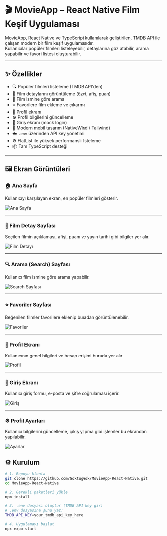 # 🎬 MovieApp – React Native Film Keşif Uygulaması

MovieApp, React Native ve TypeScript kullanılarak geliştirilen, TMDB API ile çalışan modern bir film keşif uygulamasıdır.  
Kullanıcılar popüler filmleri listeleyebilir, detaylarına göz atabilir, arama yapabilir ve favori listesi oluşturabilir.

---

## ✨ Özellikler

- 🔍 Popüler filmleri listeleme (TMDB API'den)
- 📄 Film detaylarını görüntüleme (özet, afiş, puan)
- 🔎 Film ismine göre arama
- ⭐ Favorilere film ekleme ve çıkarma
- 👤 Profil ekranı
- ⚙️ Profil bilgilerini güncelleme
- 🔐 Giriş ekranı (mock login)
- 🎨 Modern mobil tasarım (NativeWind / Tailwind)
- ☁️ `.env` üzerinden API key yönetimi
- ⚙️ FlatList ile yüksek performanslı listeleme
- 📦 Tam TypeScript desteği

---

## 🖼️ Ekran Görüntüleri

### 🏠 Ana Sayfa
Kullanıcıyı karşılayan ekran, en popüler filmleri gösterir.  

![Ana Sayfa](assets/screenshots/main_screen.jpeg)

---

### 📄 Film Detay Sayfası
Seçilen filmin açıklaması, afişi, puanı ve yayın tarihi gibi bilgiler yer alır.  

![Film Detayı](assets/screenshots/movie-detail_screen.jpeg)

---

### 🔍 Arama (Search) Sayfası
Kullanıcı film ismine göre arama yapabilir.  

![Search Sayfası](assets/screenshots/search_screen.jpeg)

---

### ⭐ Favoriler Sayfası
Beğenilen filmler favorilere eklenip buradan görüntülenebilir.  

![Favoriler](assets/screenshots/favorites.jpeg)

---

### 👤 Profil Ekranı
Kullanıcının genel bilgileri ve hesap erişimi burada yer alır.  

![Profil](assets/screenshots/profile.jpeg)

---

### 🔐 Giriş Ekranı
Kullanıcı giriş formu, e-posta ve şifre doğrulaması içerir.  

![Giriş](assets/screenshots/login_screen.jpeg)

---

### ⚙️ Profil Ayarları
Kullanıcı bilgilerini güncelleme, çıkış yapma gibi işlemler bu ekrandan yapılabilir.  

![Ayarlar](assets/screenshots/profile-setting_screen.jpeg)


## ⚙️ Kurulum

```bash
# 1. Repoyu klonla
git clone https://github.com/GoktugGok/MovieApp-React-Native.git
cd MovieApp-React-Native

# 2. Gerekli paketleri yükle
npm install

# 3. .env dosyası oluştur (TMDB API key gir)
# .env dosyasına şunu yaz:
TMDB_API_KEY=your_tmdb_api_key_here

# 4. Uygulamayı başlat
npx expo start
